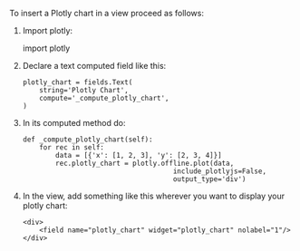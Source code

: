 To insert a Plotly chart in a view proceed as follows:

1.  Import plotly:

    import plotly

2.  Declare a text computed field like this:

        plotly_chart = fields.Text(
            string='Plotly Chart',
            compute='_compute_plotly_chart',
        )

3.  In its computed method do:

        def _compute_plotly_chart(self):
            for rec in self:
                data = [{'x': [1, 2, 3], 'y': [2, 3, 4]}]
                rec.plotly_chart = plotly.offline.plot(data,
                                             include_plotlyjs=False,
                                             output_type='div')

4.  In the view, add something like this wherever you want to display
    your plotly chart:

        <div>
            <field name="plotly_chart" widget="plotly_chart" nolabel="1"/>
        </div>
